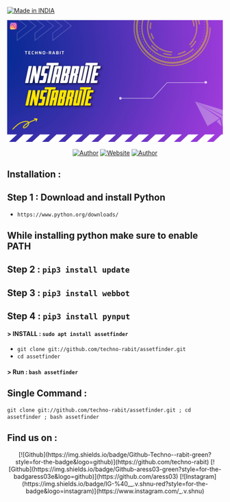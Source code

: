 <p align="left">
<a href="#"><img title="Made in INDIA" src="https://img.shields.io/badge/MADE%20IN-INDIA-green?colorA=green&colorB=orange&style=for-the-badge"></a>
</p>
<p align="center">
<a href="#"><img title="AF Pic" src="AF Pic.png"></a>
</p>
<p align="center">
<a href="https://github.com/techno-rabit"><img title="Author" src="https://img.shields.io/badge/Author-Vishnu-yellow.svg?style=for-the-badge&logo=github"></a>
<a href="http://technorabit.unaux.com/"><img title="Website" src="https://img.shields.io/badge/Website-Techno--rabit-red.svg?style=for-the-badge&logo=sites"></a>
  <a href="https://github.com/aress03"><img title="Author" src="https://img.shields.io/badge/Author-Akshay-green.svg?style=for-the-badge&logo=github"></a>
</p>

## Installation :

## Step 1 : Download and install Python 
* `https://www.python.org/downloads/`
## While installing python make sure to enable PATH 
## Step 2 : `pip3 install update`
## Step 3 : `pip3 install webbot`
## Step 4 : `pip3 install pynput`


#### > INSTALL : `sudo apt install assetfinder`

* `git clone git://github.com/techno-rabit/assetfinder.git`
* `cd assetfinder`

#### > Run : `bash assetfinder`

## Single Command :
```
git clone git://github.com/techno-rabit/assetfinder.git ; cd assetfinder ; bash assetfinder
```

## Find us on :
<p align="center">
[![Github](https://img.shields.io/badge/Github-Techno--rabit-green?style=for-the-badge&logo=github)](https://github.com/techno-rabit)
[![Github](https://img.shields.io/badge/Github-aress03-green?style=for-the-badgaress03e&logo=github)](https://github.com/aress03)
[![Instagram](https://img.shields.io/badge/IG-%40__.v.shnu-red?style=for-the-badge&logo=instagram)](https://www.instagram.com/_.v.shnu)
</p>
